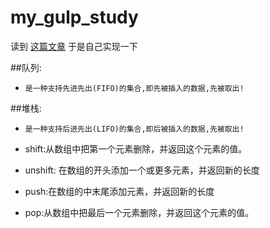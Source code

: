 # my_gulp_study
读到 [这篇文章](https://cnodejs.org/topic/56c2f13726d02fc6626bb63f) 于是自己实现一下

##队列:
- `是一种支持先进先出(FIFO)的集合,即先被插入的数据,先被取出!`

##堆栈:
- `是一种支持后进先出(LIFO)的集合,即后被插入的数据,先被取出!`

- shift:从数组中把第一个元素删除，并返回这个元素的值。
- unshift: 在数组的开头添加一个或更多元素，并返回新的长度
- push:在数组的中末尾添加元素，并返回新的长度
- pop:从数组中把最后一个元素删除，并返回这个元素的值。
